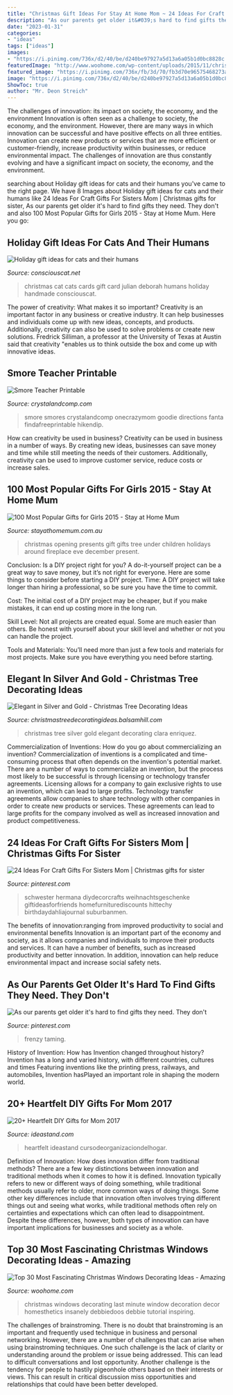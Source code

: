 ```yaml
---
title: "Christmas Gift Ideas For Stay At Home Mom ~ 24 Ideas For Craft Gifts For Sisters Mom"
description: "As our parents get older it&#039;s hard to find gifts they need. they don&#039;t"
date: "2023-01-31"
categories:
- "ideas"
tags: ["ideas"]
images:
- "https://i.pinimg.com/736x/d2/40/be/d240be97927a5d13a6a05b1d0bc8828c.jpg"
featuredImage: "http://www.woohome.com/wp-content/uploads/2015/11/christmas-window-decoration-28.jpg"
featured_image: "https://i.pinimg.com/736x/fb/3d/70/fb3d70e96575468273a2f131f9388846.jpg"
image: "https://i.pinimg.com/736x/d2/40/be/d240be97927a5d13a6a05b1d0bc8828c.jpg"
ShowToc: true
author: "Mr. Deon Streich"
---
```



The challenges of innovation: its impact on society, the economy, and the environment
Innovation is often seen as a challenge to society, the economy, and the environment. However, there are many ways in which innovation can be successful and have positive effects on all three entities. Innovation can create new products or services that are more efficient or customer-friendly, increase productivity within businesses, or reduce environmental impact. The challenges of innovation are thus constantly evolving and have a significant impact on society, the economy, and the environment.

	

		
searching about Holiday gift ideas for cats and their humans you've came to the right page. We have 8 Images about Holiday gift ideas for cats and their humans like 24 Ideas For Craft Gifts For Sisters Mom | Christmas gifts for sister, As our parents get older it&#039;s hard to find gifts they need. They don&#039;t and also 100 Most Popular Gifts for Girls 2015 - Stay at Home Mum. Here you go:
		
    
## Holiday Gift Ideas For Cats And Their Humans

<img loading=lazy src="https://i0.wp.com/consciouscat.net/wp-content/uploads/2011/11/Deborah-Julian-cat-Christmas-card.jpg?fit=570%2C784&amp;ssl=1" onerror="this.onerror=null;this.src='https://tse1.mm.bing.net/th?id=OIP.jC04LTBRfaAMiX6cBf8KYQHaKL&amp;pid=15.1';" alt="Holiday gift ideas for cats and their humans">

_Source: consciouscat.net_

>christmas cat cats cards gift card julian deborah humans holiday handmade consciouscat. 

	

The power of creativity: What makes it so important?
Creativity is an important factor in any business or creative industry. It can help businesses and individuals come up with new ideas, concepts, and products. Additionally, creativity can also be used to solve problems or create new solutions. Fredrick Silliman, a professor at the University of Texas at Austin said that creativity "enables us to think outside the box and come up with innovative ideas.

    
## Smore Teacher Printable

<img loading=lazy src="https://crystalandcomp.com/wp-content/uploads/2011/05/smore-printable-for-your-teacher.jpg" onerror="this.onerror=null;this.src='https://tse4.mm.bing.net/th?id=OIP.xJswVHwpeJ2urzapXUni_wHaLH&amp;pid=15.1';" alt="Smore Teacher Printable">

_Source: crystalandcomp.com_

>smore smores crystalandcomp onecrazymom goodie directions fanta findafreeprintable hikendip. 

	

How can creativity be used in business?
Creativity can be used in business in a number of ways. By creating new ideas, businesses can save money and time while still meeting the needs of their customers. Additionally, creativity can be used to improve customer service, reduce costs or increase sales.

    
## 100 Most Popular Gifts For Girls 2015 - Stay At Home Mum

<img loading=lazy src="https://www.stayathomemum.com.au/wp-content/uploads/2015/11/100-Girls-Gifts-e1448236806983.jpg" onerror="this.onerror=null;this.src='https://tse1.mm.bing.net/th?id=OIP.gbgccnaMJINKWCLKSUf5BwHaE8&amp;pid=15.1';" alt="100 Most Popular Gifts for Girls 2015 - Stay at Home Mum">

_Source: stayathomemum.com.au_

>christmas opening presents gift gifts tree under children holidays around fireplace eve december present. 

	

Conclusion: Is a DIY project right for you?
A do-it-yourself project can be a great way to save money, but it’s not right for everyone. Here are some things to consider before starting a DIY project.
Time: A DIY project will take longer than hiring a professional, so be sure you have the time to commit.

Cost: The initial cost of a DIY project may be cheaper, but if you make mistakes, it can end up costing more in the long run.

Skill Level: Not all projects are created equal. Some are much easier than others. Be honest with yourself about your skill level and whether or not you can handle the project.

Tools and Materials: You’ll need more than just a few tools and materials for most projects. Make sure you have everything you need before starting.

    
## Elegant In Silver And Gold - Christmas Tree Decorating Ideas

<img loading=lazy src="http://christmastreedecoratingideas.balsamhill.com/wp-content/uploads/2017/01/ClaraEnriquez01.jpg" onerror="this.onerror=null;this.src='https://tse1.mm.bing.net/th?id=OIP.Wqp7H86X6M_NQwcvjVi0jgHaJ4&amp;pid=15.1';" alt="Elegant in Silver and Gold - Christmas Tree Decorating Ideas">

_Source: christmastreedecoratingideas.balsamhill.com_

>christmas tree silver gold elegant decorating clara enriquez. 

	

Commercialization of Inventions: How do you go about commercializing an invention?
Commercialization of inventions is a complicated and time-consuming process that often depends on the invention's potential market. There are a number of ways to commercialize an invention, but the process most likely to be successful is through licensing or technology transfer agreements. Licensing allows for a company to gain exclusive rights to use an invention, which can lead to large profits. Technology transfer agreements allow companies to share technology with other companies in order to create new products or services. These agreements can lead to large profits for the company involved as well as increased innovation and product competitiveness.

    
## 24 Ideas For Craft Gifts For Sisters Mom | Christmas Gifts For Sister

<img loading=lazy src="https://i.pinimg.com/736x/fb/3d/70/fb3d70e96575468273a2f131f9388846.jpg" onerror="this.onerror=null;this.src='https://tse3.mm.bing.net/th?id=OIP.Kj_CFybKqznowSyXsCOHwgAAAA&amp;pid=15.1';" alt="24 Ideas For Craft Gifts For Sisters Mom | Christmas gifts for sister">

_Source: pinterest.com_

>schwester hermana diydecorcrafts weihnachtsgeschenke giftideasforfriends homefurniturediscounts hittechy birthdaydahliajournal suburbanmen. 

	

The benefits of innovation:ranging from improved productivity to social and environmental benefits
Innovation is an important part of the economy and society, as it allows companies and individuals to improve their products and services. It can have a number of benefits, such as increased productivity and better innovation. In addition, innovation can help reduce environmental impact and increase social safety nets.

    
## As Our Parents Get Older It&#039;s Hard To Find Gifts They Need. They Don&#039;t

<img loading=lazy src="https://i.pinimg.com/736x/d2/40/be/d240be97927a5d13a6a05b1d0bc8828c.jpg" onerror="this.onerror=null;this.src='https://tse3.mm.bing.net/th?id=OIP.KavnJajC-jXXLn7ef6TFMAHaLH&amp;pid=15.1';" alt="As our parents get older it&#039;s hard to find gifts they need. They don&#039;t">

_Source: pinterest.com_

>frenzy taming. 

	

History of Invention: How has Invention changed throughout history?
Invention has a long and varied history, with different countries, cultures and times Featuring inventions like the printing press, railways, and automobiles, Invention hasPlayed an important role in shaping the modern world.

    
## 20+ Heartfelt DIY Gifts For Mom 2017

<img loading=lazy src="https://ideastand.com/wp-content/uploads/2016/11/heartfelt-diy-gifts-for-mom/11-heartfelt-diy-gifts-for-mom.jpg" onerror="this.onerror=null;this.src='https://tse1.mm.bing.net/th?id=OIP.YvrqibVnHnsp81gmB_N50gHaLf&amp;pid=15.1';" alt="20+ Heartfelt DIY Gifts for Mom 2017">

_Source: ideastand.com_

>heartfelt ideastand cursodeorganizaciondelhogar. 

	

Definition of Innovation: How does innovation differ from traditional methods?
There are a few key distinctions between innovation and traditional methods when it comes to how it is defined. Innovation typically refers to new or different ways of doing something, while traditional methods usually refer to older, more common ways of doing things. Some other key differences include that innovation often involves trying different things out and seeing what works, while traditional methods often rely on certainties and expectations which can often lead to disappointment. Despite these differences, however, both types of innovation can have important implications for businesses and society as a whole.

    
## Top 30 Most Fascinating Christmas Windows Decorating Ideas - Amazing

<img loading=lazy src="http://www.woohome.com/wp-content/uploads/2015/11/christmas-window-decoration-28.jpg" onerror="this.onerror=null;this.src='https://tse4.mm.bing.net/th?id=OIP.GeQi6jlaOF7DHD1T5jwQ3gHaKh&amp;pid=15.1';" alt="Top 30 Most Fascinating Christmas Windows Decorating Ideas - Amazing">

_Source: woohome.com_

>christmas windows decorating last minute window decoration decor homesthetics insanely debbiedoos debbie tutorial inspiring. 

	

The challenges of brainstroming.
There is no doubt that brainstroming is an important and frequently used technique in business and personal networking. However, there are a number of challenges that can arise when using brainstroming techniques. One such challenge is the lack of clarity or understanding around the problem or issue being addressed. This can lead to difficult conversations and lost opportunity. Another challenge is the tendency for people to hastily pigeonhole others based on their interests or views. This can result in critical discussion miss opportunities and relationships that could have been better developed.

